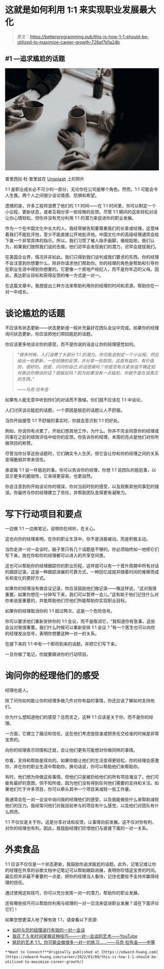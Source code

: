 # 这就是如何利用 1:1 来实现职业发展最大化

> 原文：<https://betterprogramming.pub/this-is-how-1-1-should-be-utilized-to-maximize-career-growth-726af7d1a24b>

## #1 —追求尴尬的话题

![](img/61ebe2c1010e5398d847ebbf91250eb8.png)

普里西拉·杜·普里兹在 [Unsplash](https://unsplash.com?utm_source=medium&utm_medium=referral) 上的照片

1:1 是职业成长必不可少的一部分，无论你在公司是哪个角色。然而，1:1 可能会令人生畏。两个人之间很少谈论情感、恐惧和希望。

遗憾的是，许多工程师浪费了他们的 1:1 时间——在 1:1 时间里，你可以制定一个小议程，更新状态，或者互相分享一些轻微的反馈。尽管 1:1 期间的这些轻松对话让你心情轻松，但你并没有充分利用 1:1 的潜力来促进你的职业发展。

作为一个在中国文化中长大的人，我经常被告知要尊重我们的长辈或经理。这意味着我们不能批评他，至少不能直接公开地批评他。中国文化中的高级经理通常会给下属一个非常具体的指示。所以，我们习惯了被人指手画脚，循规蹈矩。我们认为，如果我们按照我们说的去做，他们迟早会发现我们的潜力，迟早会提拔我们。

在美国企业界，情况并非如此。我们只得到我们谈判或我们要求的东西。你的经理不会注意到你想要什么，除非你请求他们帮助你。你的经理的角色是帮助和引导你在职业生涯中得到你想要的。它更像一个房地产经纪人，而不是你年迈的父母。因此，表达职业目标和获得反馈的唯一方式是一对一。

在这篇文章中，我想提出三种方法来帮助利用你的经理的时间和资源，帮助你在一对一中成长。

# 谈论尴尬的话题

不应该有状态更新——状态更新或一般补充最好在团队会议中完成。如果你的经理询问状态更新，你应该把他们带回尴尬的话题。

你应该更多地谈论你的感受，而不是你说的话会让你的经理感觉如何。

> *“很多时候，人们浪费了大部分 1:1 的潜力。你可能会制定一个小议程，然后给出一些更新，一些轻微的反馈，并分享一些抱怨。这是有益的，有价值的，很好的。但是，问问你自己:对话很难吗？你是否有点紧张或不确定如何表达你想说的话？很尴尬吗？因为如果没有一点尴尬，你就不是在说真正的东西。”*
> 
> *——马克·拉布金*

如果有人能无意中听到你们的对话而不畏缩，你们就不应该在 1:1 中谈论。

人们讨厌谈论尴尬的话题，一个原因是尴尬的话题让人不舒服。

当你开始接受 1:1 不舒服的事实时，你就会意识到 1:1 的好处。

例如，你说你有点累了，开始幻想其他工作，为什么。你并不完全同意你的经理或同事在之前的绩效评估中给你的反馈。你告诉你的经理，本周的亮点是他们对你所做项目的称赞。

尽管当你分享这些话题时，它们确实令人生厌，但它会让你和你的经理之间的关系变得脆弱并带来信任。

承诺每 1:1 说一件尴尬的事。你可以告诉你的经理，你想 1:1 说团队的尴尬事，以显示更多的脆弱性，它来得更容易，也更自然。

你会注意到你开始谈论你的错误，你对当前时刻的感受，以及观察其他同事犯的错误。你最终与你的经理建立了信任，并帮助团队变得更有凝聚力。

# 写下行动项目和要点

一边做 1:1 一边做笔记，说明你在倾听，在关心。

这也向你的经理表明，在你的职业生涯中，你不是消极被动，而是积极主动。

当你走进一对一会谈时，脑子里只有几个话题是不够的。你必须始终如一地把它们写下来，放在你和你的经理都可以进入的共享空间里。

这也可以帮助你的经理跟踪你的职业历程，这样就可以有一个晋升周期中所有对话的跟踪记录。这是一种跟踪进展的可靠方式，一种回忆成就并随着时间的推移而成长和变化的更好方式。

如果你的经理没有做会议记录，你应该鼓励他们做记录——像这样说，“这对我很重要。如果你想花一分钟写下来，我们可以暂停一会儿。”这有助于他们记住什么对你来说是重要的，并能帮助他们尽他们所能帮助你实现职业目标。

如果你的经理取消你的 1:1 超过两次，这是一个危险信号。

你可以要求他们重新安排你的 1:1 会议，而不是取消它，“我知道你有急事，这些会议对我很重要。我们什么时候可以重新安排 1:1 会议？”有一个医生也可以向你的经理发出信号，表明你想要这种一对一的关系。

在接下来的 1:1 中有一个即将到来的话题，并把它们写下来。

一旦你做了笔记，你就要跟进你的行动项目。

# 询问你的经理他们的感受

经理也是人。

除了问你如何能让你的经理多做几件对你有益的事情，你还应该了解如何支持他们。

你为什么想知道他们的感受？总而言之，这种 1:1 应该是关于你，而不是你的经理。

一方面，它建立了融洽和信任，这在他们考虑提拔谁或把责任交给谁的时候是非常宝贵的。

向你的经理表示同情和迁就，会让他们更有可能想对你做同样的事情。

你看，支持和帮助是双向的。如果你能让他们的生活变得更轻松，你的经理会感激你，并在你的职业生涯中帮助你。换句话说，你可以帮助他们来帮助你。

有时，他们想为你做这些事情，但他们只是被扔给他们的所有项目淹没了。他们可能有最好的意图，但不知所措，因为他们没有得到任何他们需要的支持和关注。如果他们忙于许多项目，你可以牵头其中一个项目来减轻一些工作量。

我通常会在一对一会谈中询问我的经理他们的感受，以及我能做些什么来帮助减轻他们的压力。我经常问他们对我目前参与的项目有什么感觉，以及他们对团队有什么顾虑。

1:1 不仅仅是关于你。这是分享对话和反馈，让事情向前发展。这不仅对你有利，对你的经理也有利。因此，我鼓励经理们珍惜他们与直接下属的一对一关系。

# 外卖食品

1:1 应该不仅仅是一个状态更新，我鼓励你追求尴尬的话题。此外，记笔记或让你的经理在共享的谷歌文档中记笔记可以帮助跟踪进展，表明你珍惜这宝贵的时间。最后但并非最不重要的一点是，把你的经理当人看待，记住也要给予支持并赢得经理的信任。

通过使用这些技巧，你可以充分发挥一对一的潜力，帮助你的职业发展。

还有哪些技巧可以帮助你利用与经理的一对一交流来促进职业发展？请在下面评论它们！

如果您想更深入地了解有效 1:1，请查看以下资源:

*   [如何与您的经理进行有效的一对一会谈](https://getlighthouse.com/blog/effective-1-on-1-meetings/)
*   [我花了 5 年时间掌握这种技巧——一对一会谈的艺术——YouTube](https://www.youtube.com/watch?v=ADWkkJtZna4)
*   [尴尬的艺术 1:1。你可能会做很多一对一的练习……——马克·拉布金——中等](https://medium.com/@mrabkin/the-art-of-the-awkward-1-1-f4e1dcbd1c5c)

```
**Want to Connect?**Originally published at [https://edward-huang.com](https://edward-huang.com/career/2022/03/09/this-is-how-1-1-should-be-utilized-to-maximize-career-growth/)
```